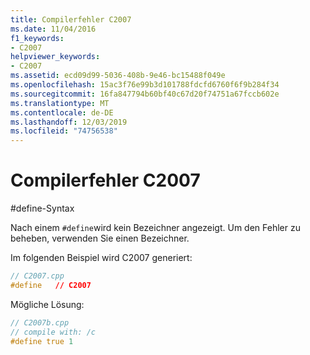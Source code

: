 ```yaml
---
title: Compilerfehler C2007
ms.date: 11/04/2016
f1_keywords:
- C2007
helpviewer_keywords:
- C2007
ms.assetid: ecd09d99-5036-408b-9e46-bc15488f049e
ms.openlocfilehash: 15ac3f76e99b3d101788fdcfd6760f6f9b284f34
ms.sourcegitcommit: 16fa847794b60bf40c67d20f74751a67fccb602e
ms.translationtype: MT
ms.contentlocale: de-DE
ms.lasthandoff: 12/03/2019
ms.locfileid: "74756538"
---
```

# <a name="compiler-error-c2007"></a>Compilerfehler C2007

\#define-Syntax

Nach einem `#define`wird kein Bezeichner angezeigt. Um den Fehler zu beheben, verwenden Sie einen Bezeichner.

Im folgenden Beispiel wird C2007 generiert:

```cpp
// C2007.cpp
#define   // C2007
```

Mögliche Lösung:

```cpp
// C2007b.cpp
// compile with: /c
#define true 1
```
